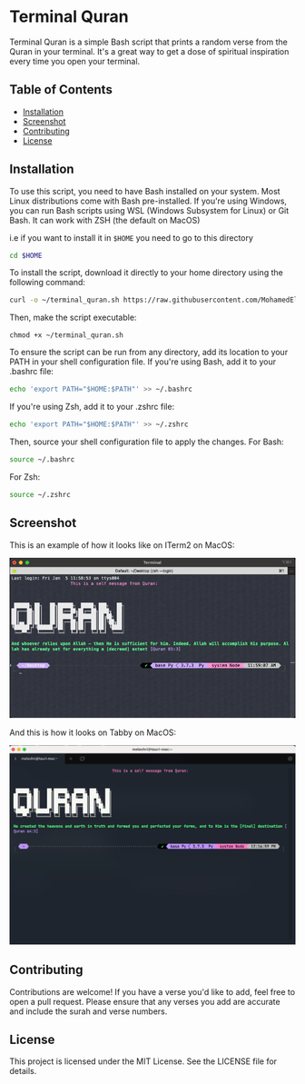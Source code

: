 # Terminal Quran

Terminal Quran is a simple Bash script that prints a random verse from the Quran in your terminal. It's a great way to get a dose of spiritual inspiration every time you open your terminal.

## Table of Contents

- [Installation](#installation)
- [Screenshot](#screenshot)
- [Contributing](#contributing)
- [License](#license)

## Installation

To use this script, you need to have Bash installed on your system. Most Linux distributions come with Bash pre-installed. If you're using Windows, you can run Bash scripts using WSL (Windows Subsystem for Linux) or Git Bash. It can work with ZSH (the default on MacOS)

i.e if you want to install it in `$HOME` you need to go to this directory 

``` bash
cd $HOME
```

To install the script, download it directly to your home directory using the following command:

```bash
curl -o ~/terminal_quran.sh https://raw.githubusercontent.com/MohamedElashri/terminal_quran/main/terminal_quran.sh
```

Then, make the script executable:

```
chmod +x ~/terminal_quran.sh
```

To ensure the script can be run from any directory, add its location to your PATH in your shell configuration file. If you're using Bash, add it to your .bashrc file: 

``` bash
echo 'export PATH="$HOME:$PATH"' >> ~/.bashrc
```

If you're using Zsh, add it to your .zshrc file: 

```bash
echo 'export PATH="$HOME:$PATH"' >> ~/.zshrc
```

Then, source your shell configuration file to apply the changes. For Bash: 

```bash 
source ~/.bashrc
```

For Zsh: 

```bash
source ~/.zshrc
```

## Screenshot

This is an example of how it looks like on ITerm2 on MacOS: 

![ITerm2](images/iterm2.png)

And this is how it looks on Tabby on MacOS: 

![Tabby](images/tabby.png)

## Contributing

Contributions are welcome! If you have a verse you'd like to add, feel free to open a pull request. Please ensure that any verses you add are accurate and include the surah and verse numbers. 

## License
This project is licensed under the MIT License. See the LICENSE file for details. 